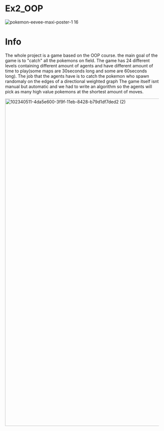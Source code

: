 # Ex2_OOP


![pokemon-eevee-maxi-poster-1 16](https://user-images.githubusercontent.com/74146562/102791526-cfd34780-43af-11eb-8250-26f8b540ded9.jpg)

# Info

The whole project is a game based on the OOP course. the main goal of the game is to "catch" all the pokemons on field. The game has 24 different levels containing different amount of agents and have different amount of time to play(some maps are 30seconds long and some are 60seconds long). The job that the agents have is to catch the pokemon who spawn randomaly on the edges of a directional weighted graph The game itself isnt manual but automatic and we had to write an algorithm so the agents will pick as many high value pokemons at the shortest amount of moves.


<img width="1072" alt="102340511-4da5e600-3f9f-11eb-8428-b79d1df7ded2 (2)" src="https://user-images.githubusercontent.com/74146562/102803289-b1c21300-43c0-11eb-9fe6-76495f38663d.png">
